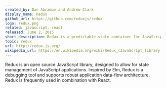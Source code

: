 ```yaml
---
created_by: Dan Abramov and Andrew Clark
display_name: Redux
github_url: https://github.com/reduxjs/redux
logo: redux.png
related: javascript, react
released: June 2, 2015
short_description: Redux is a predictable state container for JavaScript apps.
topic: redux
url: http://redux.js.org/
wikipedia_url: https://en.wikipedia.org/wiki/Redux_(JavaScript_library)
---
```

Redux is an open source JavaScript library, designed to allow for state management of JavaScript applications. Inspired by Elm, Redux is a debugging tool and supports robust application data-flow architecture. Redux is frequently used in combination with React.
